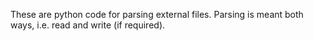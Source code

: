 These are python code for parsing external files.
Parsing is meant both ways, i.e. read and write (if required).